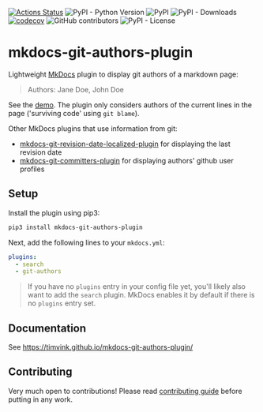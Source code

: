 [![Actions Status](https://github.com/timvink/mkdocs-git-authors-plugin/workflows/pytest/badge.svg)](https://github.com/timvink/mkdocs-git-authors-plugin/actions)
![PyPI - Python Version](https://img.shields.io/pypi/pyversions/mkdocs-git-authors-plugin)
![PyPI](https://img.shields.io/pypi/v/mkdocs-git-authors-plugin)
![PyPI - Downloads](https://img.shields.io/pypi/dm/mkdocs-git-authors-plugin)
[![codecov](https://codecov.io/gh/timvink/mkdocs-git-authors-plugin/branch/master/graph/badge.svg)](https://codecov.io/gh/timvink/mkdocs-git-authors-plugin)
![GitHub contributors](https://img.shields.io/github/contributors/timvink/mkdocs-git-authors-plugin)
![PyPI - License](https://img.shields.io/pypi/l/mkdocs-git-authors-plugin)

# mkdocs-git-authors-plugin

Lightweight [MkDocs](https://www.mkdocs.org/) plugin to display git authors of a markdown page:

> Authors: Jane Doe, John Doe

See the [demo](https://timvink.github.io/mkdocs-git-authors-plugin/). The plugin only considers authors of the current lines in the page ('surviving code' using `git blame`).

Other MkDocs plugins that use information from git:

- [mkdocs-git-revision-date-localized-plugin](https://github.com/timvink/mkdocs-git-revision-date-localized-plugin) for displaying the last revision date
- [mkdocs-git-committers-plugin](https://github.com/byrnereese/mkdocs-git-committers-plugin) for displaying authors' github user profiles

## Setup

Install the plugin using pip3:

```bash
pip3 install mkdocs-git-authors-plugin
```

Next, add the following lines to your `mkdocs.yml`:

```yml
plugins:
  - search
  - git-authors
```

> If you have no `plugins` entry in your config file yet, you'll likely also want to add the `search` plugin. MkDocs enables it by default if there is no `plugins` entry set.

## Documentation

See https://timvink.github.io/mkdocs-git-authors-plugin/

## Contributing

Very much open to contributions! Please read [contributing guide](https://timvink.github.io/mkdocs-git-authors-plugin/contributing.html) before putting in any work.
